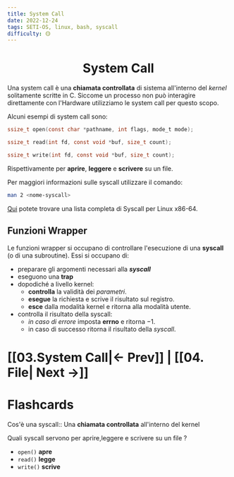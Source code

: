 ```yaml
---
title: System Call
date: 2022-12-24
tags: SETI-OS, linux, bash, syscall
difficulty: 🟡
---
```



<h1  style="text-align: center;"> System Call</h1>

Una system call è una **chiamata controllata** di sistema all'interno del *kernel* solitamente scritte in C.
Siccome un processo non può interagire direttamente con l'Hardware utilizziamo le system call per questo scopo.

Alcuni esempi di system call sono:
```c
ssize_t open(const char *pathname, int flags, mode_t mode);

ssize_t read(int fd, const void *buf, size_t count);

ssize_t write(int fd, const void *buf, size_t count);
```
Rispettivamente per **aprire**, **leggere** e **scrivere** su un file.

Per maggiori informazioni sulle syscall utilizzare il comando:
```bash
man 2 <nome-syscall>
```

[Qui](https://syscalls.w3challs.com/?arch=x86_64) potete trovare una lista completa di Syscall per Linux x86-64.


## Funzioni Wrapper

Le funzioni wrapper si occupano di controllare l'esecuzione di una **syscall** (o di una subroutine).
Essi si occupano di:
- preparare gli argomenti necessari alla ***syscall***
- eseguono una **trap**
- dopodiché a livello kernel:
	- **controlla** la validità dei *parametri*.
	- **esegue** la richiesta e scrive il risultato sul registro.
	- **esce** dalla modalità kernel e ritorna alla modalità utente.
- controlla il risultato della syscall:
	- *in caso di errore* imposta **errno** e ritorna $-1$.
	- in caso di successo ritorna il risultato della *syscall*.


# [[03.System Call|← Prev]] | [[04. File| Next →]]


# Flashcards

Cos'è una syscall:: Una **chiamata controllata** all'interno del kernel

Quali syscall servono per aprire,leggere e scrivere su un file
?
- `open()` **apre**
- `read()` **legge**
- `write()` **scrive**



